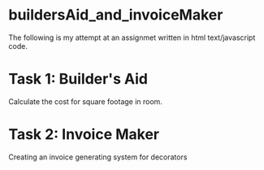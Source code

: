 # buildersAid_and_invoiceMaker

The following is my attempt at an assignmet written in html text/javascript code.

# Task 1: Builder's Aid
Calculate the cost for square footage in room.

# Task 2: Invoice Maker
Creating an invoice generating system for decorators
